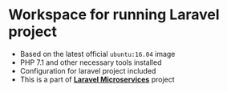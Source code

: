 # Workspace for running Laravel project

- Based on the latest official `ubuntu:16.04` image
- PHP 7.1 and other necessary tools installed
- Configuration for laravel project included
- This is a part of **[Laravel Microservices](https://github.com/FramgiaDockerTeam/laravel-microservices)** project
